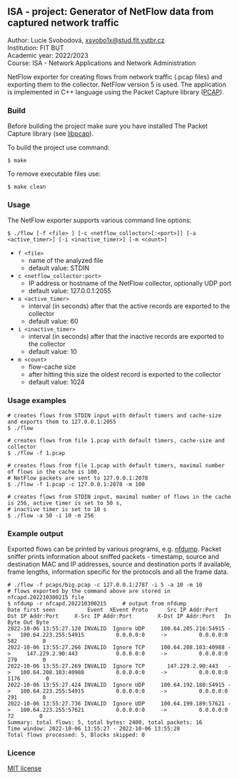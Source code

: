 ## ISA - project: Generator of NetFlow data from captured network traffic
Author: Lucie Svobodová, xsvobo1x@stud.fit.vutbr.cz  
Institution: FIT BUT  
Academic year: 2022/2023  
Course: ISA - Network Applications and Network Administration

NetFlow exporter for creating flows from network traffic (.pcap files) and exporting them to the collector. NetFlow version 5 is used. The application is implemented in C++ language using the Packet Capture library ([PCAP](https://www.tcpdump.org/)).


### Build

Before building the project make sure you have installed The Packet Capture library (see [libpcap](https://www.tcpdump.org/)).  

To build the project use command:
```shell
$ make
```

To remove executable files use: 
```shell
$ make clean
```

### Usage

The NetFlow exporter supports various command line options:

```shell
$ ./flow [-f <file> ] [-c <netflow_collector>[:<port>]] [-a <active_timer>] [-i <inactive_timer>] [-m <count>]
```

- `f <file>` 
  - name of the analyzed file
  - default value: STDIN
- `c <netflow_collector:port>`
  - IP address or hostname of the NetFlow collector, optionally UDP port
  - default value: 127.0.0.1:2055
- `a <active_timer>` 
  - interval (in seconds) after that the active records are exported to the collector
  - default value: 60
- `i <inactive_timer>` 
  - interval (in seconds) after that the inactive records are exported to the collector
  - default value: 10
- `m <count>` 
  - flow-cache size
  - after hitting this size the oldest record is exported to the collector
  - default value: 1024

### Usage examples
```shell
# creates flows from STDIN input with default timers and cache-size and exports them to 127.0.0.1:2055
$ ./flow

# creates flows from file 1.pcap with default timers, cache-size and collector
$ ./flow -f 1.pcap

# creates flows from file 1.pcap with default timers, maximal number of flows in the cache is 100, 
# NetFlow packets are sent to 127.0.0.1:2078
$ ./flow -f 1.pcap -c 127.0.0.1:2078 -m 100

# creates flows from STDIN input, maximal number of flows in the cache is 256, active timer is set to 50 s, 
# inactive timer is set to 10 s
$ ./flow -a 50 -i 10 -m 256
```

### Example output
Exported flows can be printed by various programs, e.g. [nfdump](https://nfdump.sourceforge.net/). 
Packet sniffer prints information about sniffed packets - timestamp, source and destination MAC and IP addresses,
source and destination ports if available, frame lengths, information specific for the protocols and all the frame data.  
```shell
# ./flow -f pcaps/big.pcap -c 127.0.0.1:2787 -i 5 -a 10 -m 10
# flows exported by the command above are stored in nfcapd.202210300215 file
$ nfdump -r nfcapd.202210300215     # output from nfdump
Date first seen          Event  XEvent Proto      Src IP Addr:Port          Dst IP Addr:Port     X-Src IP Addr:Port        X-Dst IP Addr:Port   In Byte Out Byte
2022-10-06 13:55:27.120 INVALID  Ignore UDP     100.64.205.216:54915 ->   100.64.223.255:54915          0.0.0.0:0     ->          0.0.0.0:0          582        0
2022-10-06 13:55:27.266 INVALID  Ignore TCP     100.64.208.103:40988 ->     147.229.2.90:443            0.0.0.0:0     ->          0.0.0.0:0          279        0
2022-10-06 13:55:27.269 INVALID  Ignore TCP       147.229.2.90:443   ->   100.64.208.103:40988          0.0.0.0:0     ->          0.0.0.0:0         1176        0
2022-10-06 13:55:27.424 INVALID  Ignore UDP     100.64.192.180:54915 ->   100.64.223.255:54915          0.0.0.0:0     ->          0.0.0.0:0          291        0
2022-10-06 13:55:27.736 INVALID  Ignore UDP     100.64.199.189:57621 ->   100.64.223.255:57621          0.0.0.0:0     ->          0.0.0.0:0           72        0
Summary: total flows: 5, total bytes: 2400, total packets: 16
Time window: 2022-10-06 13:55:27 - 2022-10-06 13:55:28
Total flows processed: 5, Blocks skipped: 0
```

### Licence

[MIT license](https://choosealicense.com/licenses/mit/)